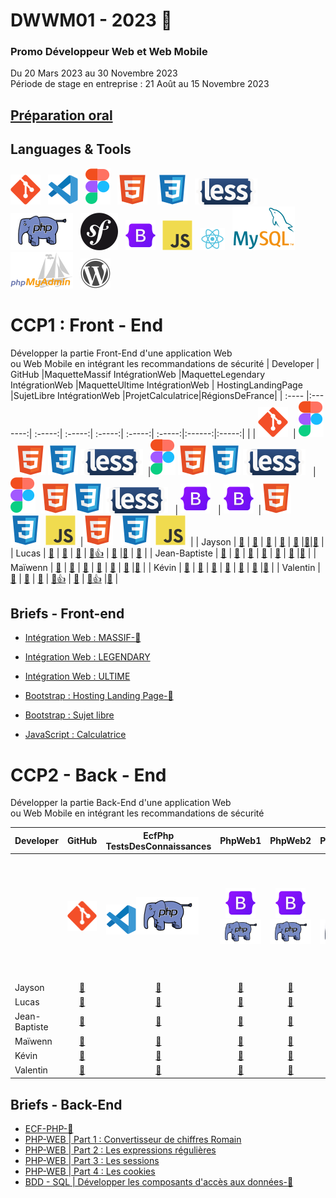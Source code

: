 # DWWM01 - 2023 👋  
### Promo Développeur Web et Web Mobile  
Du 20 Mars 2023 au 30 Novembre 2023  
Période de stage en entreprise : 21 Août au 15 Novembre 2023  

## [Préparation oral](https://github.com/AFCI-DWWM01-2023/PRESENTATION.git)

## Languages & Tools  
![imgGit](./profile/img/git.svg)&nbsp;&nbsp;
![imgVscode](./profile/img/vscode.svg)&nbsp;&nbsp;
![imgFigma](./profile/img/figma.svg)&nbsp;&nbsp;
![imgHtml](./profile/img/html.svg) &nbsp;&nbsp;
![imgCSS](./profile/img/css.svg)&nbsp;&nbsp;
![imgLess](./profile/img/less-1.svg)&nbsp;&nbsp; 
![imgPhp](./profile/img/php2.svg)&nbsp;&nbsp;
![imgSymfony](./profile/img/symfony.svg)&nbsp;&nbsp;
![imgBootStrap](./profile/img/bootstrap.svg)&nbsp;&nbsp; 
![imgJs](./profile/img/javascript.svg)&nbsp;&nbsp;
![imgReact](./profile/img/react.svg)&nbsp;&nbsp;
![imgMySql](./profile/img/mysql1.svg)&nbsp;&nbsp;
![imgPhpMyAdmin](./profile/img/PhpMyAdmin.svg)&nbsp;&nbsp;
![imgWordpress](./profile/img/wordpress.svg) 

# CCP1 : Front - End    
Développer la partie Front-End d'une application Web   
ou Web Mobile en intégrant les recommandations de sécurité
| Developer | GitHub |MaquetteMassif IntégrationWeb |MaquetteLegendary IntégrationWeb |MaquetteUltime IntégrationWeb | HostingLandingPage |SujetLibre IntégrationWeb |ProjetCalculatrice|RégionsDeFrance|
| :---- |:-------:| :-----:| :-----:| :-----:| :-----:| :-----:|:------:|:-----:|
|  |  ![imgGit](./profile/img/git.svg)&nbsp;  |  ![imgFigma](./profile/img/figma.svg)&nbsp; ![imgHtml](./profile/img/html.svg)&nbsp;![imgCSS](./profile/img/css.svg) ![imgLess](./profile/img/less-1.svg)&nbsp;&nbsp;|![imgFigma](./profile/img/figma.svg)&nbsp;![imgHtml](./profile/img/html.svg)&nbsp;![imgCSS](./profile/img/css.svg) ![imgLess](./profile/img/less-1.svg)&nbsp;&nbsp; | ![imgFigma](./profile/img/figma.svg)&nbsp; ![imgHtml](./profile/img/html.svg)&nbsp;![imgCSS](./profile/img/css.svg) ![imgLess](./profile/img/less-1.svg)&nbsp;&nbsp; | ![imgBootStrap](./profile/img/bootstrap.svg)&nbsp;&nbsp; | ![imgBootStrap](./profile/img/bootstrap.svg)&nbsp;&nbsp;|![imgHtml](./profile/img/html.svg) &nbsp;&nbsp;![imgCSS](./profile/img/css.svg)&nbsp;&nbsp;![imgJs](./profile/img/javascript.svg)&nbsp;&nbsp;|![imgHtml](./profile/img/html.svg) &nbsp;&nbsp;![imgCSS](./profile/img/css.svg)&nbsp;&nbsp;![imgJs](./profile/img/javascript.svg)&nbsp;&nbsp;|
| Jayson  | <a href="https://github.com/Gazon-unlimited">🔗</a> |   <a href="https://github.com/AFCI-DWWM01-2023/MASSIF-JAY-B.git">🔗</a> |  <a href="https://github.com/AFCI-DWWM01-2023/LEGENDARY-JAY-B.git">🔗</a> |  <a href="#">🔗</a> |  <a href="https://github.com/AFCI-DWWM01-2023/Hosting-JAY-B.git">🔗</a> |<a href="#">🔗</a>|<a href="#">🔗</a> |
| Lucas  | <a href="https://github.com/LucasDEKINDT">🔗</a>     |   <a href="https://github.com/AFCI-DWWM01-2023/MASSIF-LD.git">🔗</a> |  <a href="https://github.com/AFCI-DWWM01-2023/LegendaryLD.git">🔗</a> |  <a href="https://github.com/AFCI-DWWM01-2023/ULTIMATE_LD.git">🔗👍</a> |  <a href="https://github.com/AFCI-DWWM01-2023/HOSTINGLD.git">🔗</a> |<a href="#">🔗</a> | <a href="#">🔗</a> |
| Jean-Baptiste  | <a href="https://github.com/jubeyds">🔗</a>  |   <a href="https://github.com/jubeyds/Massif.git">🔗</a> |  <a href="https://github.com/AFCI-DWWM01-2023/LegendaryJB.git">🔗</a> |  <a href="#">🔗</a> |  <a href="https://github.com/AFCI-DWWM01-2023/Hosting-JBDS.git">🔗</a> |  <a href="#">🔗</a> |<a href="#">🔗</a> |
| Maïwenn  | <a href="https://github.com/MaiwL">🔗</a>          |   <a href="https://github.com/AFCI-DWWM01-2023/MASSIF-ML.git">🔗</a> | <a href="https://github.com/AFCI-DWWM01-2023/LegendaryML.git">🔗</a> |  <a href="#">🔗</a> |  <a href="https://github.com/AFCI-DWWM01-2023/HostingML.git">🔗</a> |  <a href="#">🔗</a> |<a href="#">🔗</a> |
| Kévin  | <a href="https://github.com/kvnlblc">🔗</a>          |   <a href="https://github.com/AFCI-DWWM01-2023/MassifKL.git">🔗</a> |  <a href="#">🔗</a> |  <a href="#">🔗</a> |  <a href="https://github.com/AFCI-DWWM01-2023/HostingKL.git">🔗</a> |  <a href="#">🔗</a> |<a href="#">🔗</a> |
| Valentin  | <a href="https://github.com/vquersin">🔗</a>          |    <a href="https://github.com/AFCI-DWWM01-2023/MASSIF-VQ.git">🔗</a> | <a href="https://github.com/AFCI-DWWM01-2023/LEGENDARY-VQ.git">🔗</a> |  <a href="https://github.com/AFCI-DWWM01-2023/ULTIME-VQ.git">🔗👍</a> |  <a href="https://github.com/AFCI-DWWM01-2023/HOSTING-VQ.git">🔗</a> |  <a href="https://github.com/AFCI-DWWM01-2023/Sujet-Libre-VQ.git">🔗👍</a> |<a href="#">🔗</a> |


## Briefs - Front-end

- [Intégration Web : MASSIF-🚩](https://github.com/AFCI-DWWM01-2023/MASSIF)

- [Intégration Web : LEGENDARY](https://github.com/AFCI-DWWM01-2023/LEGENDARY)

- [Intégration Web : ULTIME](https://github.com/AFCI-DWWM01-2023/ULTIME)

- [Bootstrap : Hosting Landing Page-🚩](https://github.com/AFCI-DWWM01-2023/Hosting)

- [Bootstrap : Sujet libre](https://github.com/AFCI-DWWM01-2023/SujetLibre.git)

- [JavaScript : Calculatrice](https://github.com/AFCI-DWWM01-2023/Brief_Calculatrice.git)


# CCP2 - Back - End
Développer la partie Back-End d'une application Web  
ou Web Mobile en intégrant les recommandations de sécurité  

|Developer|GitHub|EcfPhp TestsDesConnaissances|PhpWeb1|PhpWeb2|PhpWeb3|PhpWeb4|RPG BaseDeDonnées |ProjetCasseAuto|ProjetBibliothèque|
| --------- |:------:|:-----:|:-----:|:-----:|:-----:|:-----:|:-----:|:-----:|:-----:|
||![imgGit](./profile/img/git.svg)|![imgVscode](./profile/img/vscode.svg)![imgBootStrap](./profile/img/php2.svg)&nbsp;&nbsp;&nbsp;&nbsp;&nbsp;|![imgBootStrap](./profile/img/bootstrap.svg)![imgPhp](./profile/img/php2.svg)| ![imgBootStrap](./profile/img/bootstrap.svg)![imgPhp](./profile/img/php2.svg)| ![imgBootStrap](./profile/img/bootstrap.svg)![imgPhp](./profile/img/php2.svg)| ![imgBootStrap](./profile/img/bootstrap.svg)![imgPhp](./profile/img/php2.svg)|![imgMySql](./profile/img/mysql1.svg)|![imgFigma](./profile/img/figma.svg)![imgBootStrap](./profile/img/bootstrap.svg)![imgMySql](./profile/img/mysql1.svg)![imgPhp](./profile/img/php2.svg)|![imgFigma](./profile/img/figma.svg)![imgBootStrap](./profile/img/bootstrap.svg)![imgMySql](./profile/img/mysql1.svg)![imgPhp](./profile/img/php2.svg)|
| Jayson  | <a href="https://github.com/Gazon-unlimited">🔗</a> |   <a href="https://github.com/AFCI-DWWM01-2023/ECF-PHP-BREMENT-Jayson.git">🔗</a> |  <a href="https://github.com/AFCI-DWWM01-2023/phpProcedura_JayB.git">🔗</a> | <a href="https://github.com/AFCI-DWWM01-2023/phpProcedura_JayB.git">🔗</a> | <a href="https://github.com/AFCI-DWWM01-2023/phpProcedura_JayB.git">🔗</a> | <a href="https://github.com/AFCI-DWWM01-2023/phpProcedura_JayB.git">🔗</a> | <a href="https://github.com/AFCI-DWWM01-2023/requeteSQL_JayB.git">🔗</a> |❌| <a href="">🔗</a>|
| Lucas  | <a href="https://github.com/LucasDEKINDT">🔗</a>     |   <a href="https://github.com/AFCI-DWWM01-2023/ECF-PHP-DEKINDT-Lucas.git">🔗</a> |  <a href="https://github.com/AFCI-DWWM01-2023/phpProcedura_LD.git">🔗</a> | <a href="https://github.com/AFCI-DWWM01-2023/phpProcedura_LD.git">🔗</a> | <a href="https://github.com/AFCI-DWWM01-2023/phpProcedura_LD.git">🔗</a> | <a href="https://github.com/AFCI-DWWM01-2023/phpProcedura_LD.git">🔗</a> | <a href="https://github.com/AFCI-DWWM01-2023/RPG-LD.git">🔗</a>|<a href="">🔗</a>|❌|
| Jean-Baptiste  | <a href="https://github.com/jubeyds">🔗</a>  |   <a href="https://github.com/AFCI-DWWM01-2023/ECF-PHP-DESOUSA-JB.git">🔗</a> |  <a href="#">🔗</a> | <a href="#">🔗</a> | <a href="#">🔗</a> | <a href="#">🔗</a> | <a href="https://github.com/AFCI-DWWM01-2023/RPG-JBDS.git">🔗</a> |❌| <a href="">🔗</a>|
| Maïwenn  | <a href="https://github.com/MaiwL">🔗</a>          |   <a href="https://github.com/AFCI-DWWM01-2023/ECF-PHP-Lemaire-Maiwenn.git">🔗</a> | <a href="https://github.com/AFCI-DWWM01-2023/phpProcedural_ML.git">🔗</a> | <a href="https://github.com/AFCI-DWWM01-2023/phpProcedural_ML.git">🔗</a> | <a href="https://github.com/AFCI-DWWM01-2023/phpProcedural_ML.git">🔗</a> | <a href="https://github.com/AFCI-DWWM01-2023/phpProcedural_ML.git">🔗</a> | <a href="https://github.com/AFCI-DWWM01-2023/RPG_ML.git">🔗</a> |❌| <a href="">🔗</a>|
| Kévin  | <a href="https://github.com/kvnlblc">🔗</a>          |   <a href="https://github.com/AFCI-DWWM01-2023/ECF-PHP-LIBLANC-Kevin.git">🔗</a> |  <a href="https://github.com/AFCI-DWWM01-2023/phpprocedural_KL.git">🔗</a> | <a href="https://github.com/AFCI-DWWM01-2023/phpprocedural_KL.git">🔗</a> | <a href="https://github.com/AFCI-DWWM01-2023/phpprocedural_KL.git">🔗</a> | <a href="https://github.com/AFCI-DWWM01-2023/phpprocedural_KL.git">🔗</a> | <a href="https://github.com/AFCI-DWWM01-2023/RPG_KL.git">🔗</a> |<a href="">🔗</a>|❌|
| Valentin  | <a href="https://github.com/vquersin">🔗</a>          |    <a href="https://github.com/AFCI-DWWM01-2023/ECP_PHP_quersin_valentin.git">🔗</a> | <a href="https://github.com/AFCI-DWWM01-2023/PhpProcedura_VQ.git">🔗</a> | <a href="https://github.com/AFCI-DWWM01-2023/PhpProcedura_VQ.git">🔗</a> | <a href="https://github.com/AFCI-DWWM01-2023/PhpProcedura_VQ.git">🔗</a> | <a href="https://github.com/AFCI-DWWM01-2023/PhpProcedura_VQ.git">🔗</a> | <a href="https://github.com/AFCI-DWWM01-2023/RPG_VQ.git">🔗</a> |❌| <a href="">🔗</a>|

## Briefs - Back-End  

- [ECF-PHP-🚩](https://github.com/AFCI-DWWM01-2023/ECF-PHP)
- [PHP-WEB | Part 1 : Convertisseur de chiffres Romain](https://github.com/AFCI-DWWM01-2023/CONVERTISSEUR.git)
- [PHP-WEB | Part 2 : Les expressions régulières](https://github.com/AFCI-DWWM01-2023/REGEX.git)
- [PHP-WEB | Part 3 : Les sessions](https://github.com/AFCI-DWWM01-2023/SESSION.git)
- [PHP-WEB | Part 4 : Les cookies](https://github.com/AFCI-DWWM01-2023/COOKIES.git)  
- [BDD - SQL | Développer les composants d'accès aux données-🚩](https://github.com/AFCI-DWWM01-2023/Brief_RPG.git)





<!--
https://github.com/AFCI-DWWM01-2023/MASSIF-VQ.git

https://github.com/AFCI-DWWM01-2023/MASSIF-ML.git

**Here are some ideas to get you started:**
- [Massif](https://github.com/AFCI-DWWM01-2023/MASSIF)

🙋‍♀️ A short introduction - what is your organization all about?
🌈 Contribution guidelines - how can the community get involved?
👩‍💻 Useful resources - where can the community find your docs? Is there anything else the community should know?
🍿 Fun facts - what does your team eat for breakfast?
🧙 Remember, you can do mighty things with the power of [Markdown](https://docs.github.com/github/writing-on-github/getting-started-with-writing-and-formatting-on-github/basic-writing-and-formatting-syntax)
✔️
-->
